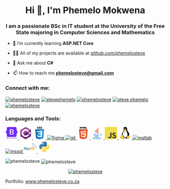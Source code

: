 <h1 align="center">Hi 👋, I'm Phemelo Mokwena</h1>
<h3 align="center">I am a passionate BSc in IT student at the University of the Free State majoring in Computer Sciences and Mathematics</h3>

- 🌱 I’m currently learning **ASP.NET Core**

- 👨‍💻 All of my projects are available at [github.com/phemelosteve](github.com/phemelosteve)

- 💬 Ask me about **C#**

- 📫 How to reach me **phemelosteve@gmail.com**


<h3 align="left">Connect with me:</h3>
<p align="left">
<a href="https://dev.to/phemelosteve" target="blank"><img align="center" src="https://raw.githubusercontent.com/rahuldkjain/github-profile-readme-generator/master/src/images/icons/Social/devto.svg" alt="phemelosteve" height="30" width="40" /></a>
<a href="https://twitter.com/stevephemelo" target="blank"><img align="center" src="https://raw.githubusercontent.com/rahuldkjain/github-profile-readme-generator/master/src/images/icons/Social/twitter.svg" alt="stevephemelo" height="30" width="40" /></a>
<a href="https://linkedin.com/in/phemelosteve" target="blank"><img align="center" src="https://raw.githubusercontent.com/rahuldkjain/github-profile-readme-generator/master/src/images/icons/Social/linked-in-alt.svg" alt="phemelosteve" height="30" width="40" /></a>
<a href="https://instagram.com/steve.phemelo" target="blank"><img align="center" src="https://raw.githubusercontent.com/rahuldkjain/github-profile-readme-generator/master/src/images/icons/Social/instagram.svg" alt="steve.phemelo" height="30" width="40" /></a>
<a href="https://www.leetcode.com/phemelosteve" target="blank"><img align="center" src="https://raw.githubusercontent.com/rahuldkjain/github-profile-readme-generator/master/src/images/icons/Social/leet-code.svg" alt="phemelosteve" height="30" width="40" /></a>
</p>

<h3 align="left">Languages and Tools:</h3>
<p align="left"> <a href="https://getbootstrap.com" target="_blank" rel="noreferrer"> <img src="https://raw.githubusercontent.com/devicons/devicon/master/icons/bootstrap/bootstrap-plain-wordmark.svg" alt="bootstrap" width="40" height="40"/> </a> <a href="https://www.w3schools.com/cs/" target="_blank" rel="noreferrer"> <img src="https://raw.githubusercontent.com/devicons/devicon/master/icons/csharp/csharp-original.svg" alt="csharp" width="40" height="40"/> </a> <a href="https://www.w3schools.com/css/" target="_blank" rel="noreferrer"> <img src="https://raw.githubusercontent.com/devicons/devicon/master/icons/css3/css3-original-wordmark.svg" alt="css3" width="40" height="40"/> </a> <a href="https://www.figma.com/" target="_blank" rel="noreferrer"> <img src="https://www.vectorlogo.zone/logos/figma/figma-icon.svg" alt="figma" width="40" height="40"/> </a> <a href="https://git-scm.com/" target="_blank" rel="noreferrer"> <img src="https://www.vectorlogo.zone/logos/git-scm/git-scm-icon.svg" alt="git" width="40" height="40"/> </a> <a href="https://www.w3.org/html/" target="_blank" rel="noreferrer"> <img src="https://raw.githubusercontent.com/devicons/devicon/master/icons/html5/html5-original-wordmark.svg" alt="html5" width="40" height="40"/> </a> <a href="https://www.java.com" target="_blank" rel="noreferrer"> <img src="https://raw.githubusercontent.com/devicons/devicon/master/icons/java/java-original.svg" alt="java" width="40" height="40"/> </a> <a href="https://developer.mozilla.org/en-US/docs/Web/JavaScript" target="_blank" rel="noreferrer"> <img src="https://raw.githubusercontent.com/devicons/devicon/master/icons/javascript/javascript-original.svg" alt="javascript" width="40" height="40"/> </a> <a href="https://www.linux.org/" target="_blank" rel="noreferrer"> <img src="https://raw.githubusercontent.com/devicons/devicon/master/icons/linux/linux-original.svg" alt="linux" width="40" height="40"/> </a> <a href="https://www.mathworks.com/" target="_blank" rel="noreferrer"> <img src="https://upload.wikimedia.org/wikipedia/commons/2/21/Matlab_Logo.png" alt="matlab" width="40" height="40"/> </a> <a href="https://www.microsoft.com/en-us/sql-server" target="_blank" rel="noreferrer"> <img src="https://www.svgrepo.com/show/303229/microsoft-sql-server-logo.svg" alt="mssql" width="40" height="40"/> </a> <a href="https://www.mysql.com/" target="_blank" rel="noreferrer"> <img src="https://raw.githubusercontent.com/devicons/devicon/master/icons/mysql/mysql-original-wordmark.svg" alt="mysql" width="40" height="40"/> </a> <a href="https://www.python.org" target="_blank" rel="noreferrer"> <img src="https://raw.githubusercontent.com/devicons/devicon/master/icons/python/python-original.svg" alt="python" width="40" height="40"/> </a> </p>

<p><img align="left" src="https://github-readme-stats.vercel.app/api/top-langs?username=phemelosteve&show_icons=true&locale=en&layout=compact" alt="phemelosteve" /></p>

<p>&nbsp;<img align="center" src="https://github-readme-stats.vercel.app/api?username=phemelosteve&show_icons=true&locale=en" alt="phemelosteve" /></p>

<p align="center">
  <a href="https://github-readme-streak-stats.herokuapp.com/?user=phemelosteve" target="_blank">
    <img src="https://github-readme-streak-stats.herokuapp.com/?user=phemelosteve" alt="phemelosteve" />
  </a>
</p>

<p>Portfolio: <a href="https://www.phemelosteve.co.za" target="_blank"><i class="fa-light fa-link"></i>www.phemelosteve.co.za</a></p>
